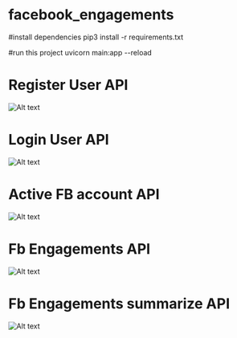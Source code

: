 # facebook_engagements

#install dependencies
pip3 install -r requirements.txt

#run this project
uvicorn main:app --reload


# Register User API
![Alt text](/../main/facebook_engagements/registeruserApi.png?raw=true "Register User API")

# Login User API
![Alt text](/../main/facebook_engagements/loginApi.png?raw=true "Optional Title")

# Active FB account API
![Alt text](/../main/facebook_engagements/active_FB_account.png?raw=true "Optional Title")

# Fb Engagements API
![Alt text](/../main/facebook_engagements/Fb_engagementApi.png?raw=true "Optional Title")

# Fb Engagements summarize API
![Alt text](/../main/facebook_engagements/Fb_engagement_summarize.png?raw=true "Optional Title")
